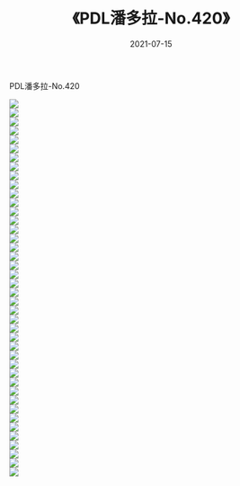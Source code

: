 ﻿---
layout: post
title:  《PDL潘多拉-No.420》
date:   2021-07-15
img: http://img.660000.xyz/Sharelink/网络美图/2021/PDL潘多拉-No.420/000.jpg
categories: [美女, 清纯, 唯美]
---

PDL潘多拉-No.420

  ![](http://img.660000.xyz/Sharelink/网络美图/2021/PDL潘多拉-No.420/001.jpg) <br> ![](http://img.660000.xyz/Sharelink/网络美图/2021/PDL潘多拉-No.420/002.jpg) <br> ![](http://img.660000.xyz/Sharelink/网络美图/2021/PDL潘多拉-No.420/003.jpg) <br> ![](http://img.660000.xyz/Sharelink/网络美图/2021/PDL潘多拉-No.420/004.jpg) <br> ![](http://img.660000.xyz/Sharelink/网络美图/2021/PDL潘多拉-No.420/005.jpg) <br> ![](http://img.660000.xyz/Sharelink/网络美图/2021/PDL潘多拉-No.420/006.jpg) <br> ![](http://img.660000.xyz/Sharelink/网络美图/2021/PDL潘多拉-No.420/007.jpg) <br> ![](http://img.660000.xyz/Sharelink/网络美图/2021/PDL潘多拉-No.420/008.jpg) <br> ![](http://img.660000.xyz/Sharelink/网络美图/2021/PDL潘多拉-No.420/009.jpg) <br> ![](http://img.660000.xyz/Sharelink/网络美图/2021/PDL潘多拉-No.420/010.jpg) <br> ![](http://img.660000.xyz/Sharelink/网络美图/2021/PDL潘多拉-No.420/011.jpg) <br> ![](http://img.660000.xyz/Sharelink/网络美图/2021/PDL潘多拉-No.420/012.jpg) <br> ![](http://img.660000.xyz/Sharelink/网络美图/2021/PDL潘多拉-No.420/013.jpg) <br> ![](http://img.660000.xyz/Sharelink/网络美图/2021/PDL潘多拉-No.420/014.jpg) <br> ![](http://img.660000.xyz/Sharelink/网络美图/2021/PDL潘多拉-No.420/015.jpg) <br> ![](http://img.660000.xyz/Sharelink/网络美图/2021/PDL潘多拉-No.420/016.jpg) <br> ![](http://img.660000.xyz/Sharelink/网络美图/2021/PDL潘多拉-No.420/017.jpg) <br> ![](http://img.660000.xyz/Sharelink/网络美图/2021/PDL潘多拉-No.420/018.jpg) <br> ![](http://img.660000.xyz/Sharelink/网络美图/2021/PDL潘多拉-No.420/019.jpg) <br> ![](http://img.660000.xyz/Sharelink/网络美图/2021/PDL潘多拉-No.420/020.jpg) <br> ![](http://img.660000.xyz/Sharelink/网络美图/2021/PDL潘多拉-No.420/021.jpg) <br> ![](http://img.660000.xyz/Sharelink/网络美图/2021/PDL潘多拉-No.420/022.jpg) <br> ![](http://img.660000.xyz/Sharelink/网络美图/2021/PDL潘多拉-No.420/023.jpg) <br> ![](http://img.660000.xyz/Sharelink/网络美图/2021/PDL潘多拉-No.420/024.jpg) <br> ![](http://img.660000.xyz/Sharelink/网络美图/2021/PDL潘多拉-No.420/025.jpg) <br> ![](http://img.660000.xyz/Sharelink/网络美图/2021/PDL潘多拉-No.420/026.jpg) <br> ![](http://img.660000.xyz/Sharelink/网络美图/2021/PDL潘多拉-No.420/027.jpg) <br> ![](http://img.660000.xyz/Sharelink/网络美图/2021/PDL潘多拉-No.420/028.jpg) <br> ![](http://img.660000.xyz/Sharelink/网络美图/2021/PDL潘多拉-No.420/029.jpg) <br> ![](http://img.660000.xyz/Sharelink/网络美图/2021/PDL潘多拉-No.420/030.jpg) <br> ![](http://img.660000.xyz/Sharelink/网络美图/2021/PDL潘多拉-No.420/031.jpg) <br> ![](http://img.660000.xyz/Sharelink/网络美图/2021/PDL潘多拉-No.420/032.jpg) <br> ![](http://img.660000.xyz/Sharelink/网络美图/2021/PDL潘多拉-No.420/033.jpg) <br> ![](http://img.660000.xyz/Sharelink/网络美图/2021/PDL潘多拉-No.420/034.jpg) <br> ![](http://img.660000.xyz/Sharelink/网络美图/2021/PDL潘多拉-No.420/035.jpg) <br> ![](http://img.660000.xyz/Sharelink/网络美图/2021/PDL潘多拉-No.420/036.jpg) <br> ![](http://img.660000.xyz/Sharelink/网络美图/2021/PDL潘多拉-No.420/037.jpg) <br> ![](http://img.660000.xyz/Sharelink/网络美图/2021/PDL潘多拉-No.420/038.jpg) <br> ![](http://img.660000.xyz/Sharelink/网络美图/2021/PDL潘多拉-No.420/039.jpg) <br> ![](http://img.660000.xyz/Sharelink/网络美图/2021/PDL潘多拉-No.420/040.jpg) <br> ![](http://img.660000.xyz/Sharelink/网络美图/2021/PDL潘多拉-No.420/041.jpg) <br> ![](http://img.660000.xyz/Sharelink/网络美图/2021/PDL潘多拉-No.420/042.jpg) <br>
